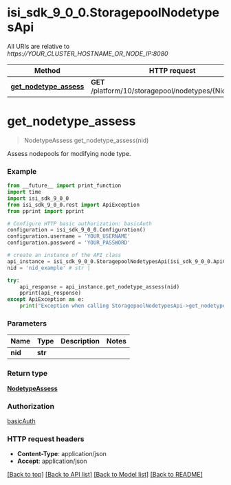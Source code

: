 # isi_sdk_9_0_0.StoragepoolNodetypesApi

All URIs are relative to *https://YOUR_CLUSTER_HOSTNAME_OR_NODE_IP:8080*

Method | HTTP request | Description
------------- | ------------- | -------------
[**get_nodetype_assess**](StoragepoolNodetypesApi.md#get_nodetype_assess) | **GET** /platform/10/storagepool/nodetypes/{Nid}/assess | 


# **get_nodetype_assess**
> NodetypeAssess get_nodetype_assess(nid)



Assess nodepools for modifying node type.

### Example
```python
from __future__ import print_function
import time
import isi_sdk_9_0_0
from isi_sdk_9_0_0.rest import ApiException
from pprint import pprint

# Configure HTTP basic authorization: basicAuth
configuration = isi_sdk_9_0_0.Configuration()
configuration.username = 'YOUR_USERNAME'
configuration.password = 'YOUR_PASSWORD'

# create an instance of the API class
api_instance = isi_sdk_9_0_0.StoragepoolNodetypesApi(isi_sdk_9_0_0.ApiClient(configuration))
nid = 'nid_example' # str | 

try:
    api_response = api_instance.get_nodetype_assess(nid)
    pprint(api_response)
except ApiException as e:
    print("Exception when calling StoragepoolNodetypesApi->get_nodetype_assess: %s\n" % e)
```

### Parameters

Name | Type | Description  | Notes
------------- | ------------- | ------------- | -------------
 **nid** | **str**|  | 

### Return type

[**NodetypeAssess**](NodetypeAssess.md)

### Authorization

[basicAuth](../README.md#basicAuth)

### HTTP request headers

 - **Content-Type**: application/json
 - **Accept**: application/json

[[Back to top]](#) [[Back to API list]](../README.md#documentation-for-api-endpoints) [[Back to Model list]](../README.md#documentation-for-models) [[Back to README]](../README.md)


